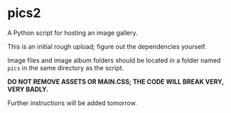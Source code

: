 # pics2
A Python script for hosting an image gallery.

This is an initial rough upload; figure out the dependencies yourself.

Image files and image album folders should be located in a folder named `pics` in the same directory as the script.

**DO NOT REMOVE ASSETS OR MAIN.CSS; THE CODE WILL BREAK VERY, VERY BADLY.**

Further instructions will be added tomorrow.
